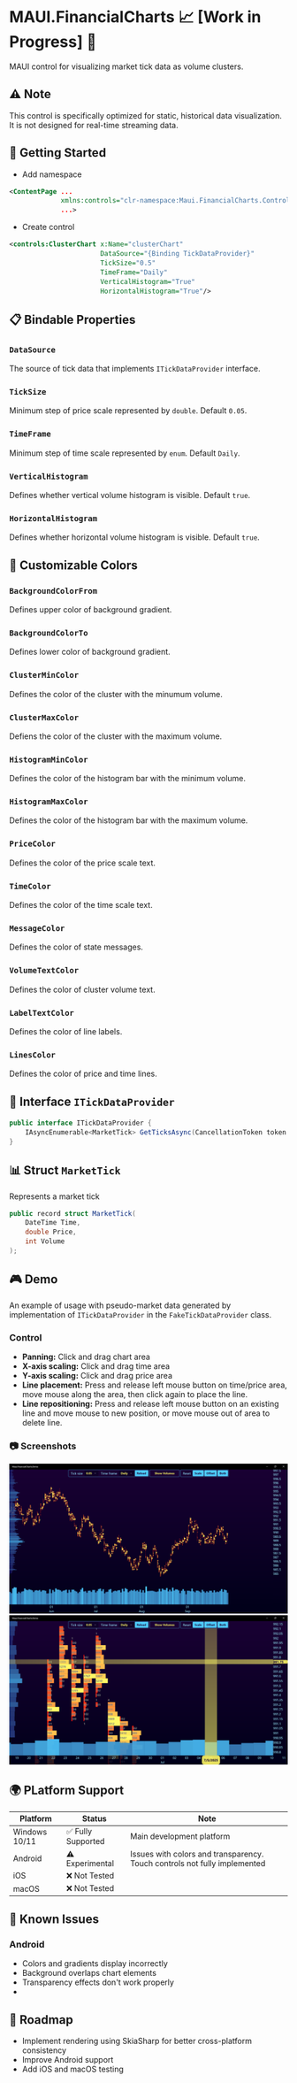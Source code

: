 # MAUI.FinancialCharts 📈 [Work in Progress] 🚧

MAUI control for visualizing market tick data as volume clusters.

## ⚠️ Note

This control is specifically optimized for static, historical data visualization. 
It is not designed for real-time streaming data.

## 🚀 Getting Started

- Add namespace
```xml
<ContentPage ...
	     	 xmlns:controls="clr-namespace:Maui.FinancialCharts.Controls;assembly=Maui.FinancialCharts"
	     	 ...>
```
- Create control
```xml
<controls:ClusterChart x:Name="clusterChart"
					   DataSource="{Binding TickDataProvider}"
		       		   TickSize="0.5"
		       		   TimeFrame="Daily"
		       		   VerticalHistogram="True"
		       		   HorizontalHistogram="True"/>
```

## 📋 Bindable Properties

### ```DataSource```
The source of tick data that implements `ITickDataProvider` interface.
###	```TickSize```
Minimum step of price scale represented by `double`. Default `0.05`.
### ```TimeFrame```
Minimum step of time scale represented by `enum`. Default `Daily`.
### ```VerticalHistogram```
Defines whether vertical volume histogram is visible. Default `true`.
### ```HorizontalHistogram```
Defines whether horizontal volume histogram is visible. Default `true`.

## 🎨 Customizable Colors

### ```BackgroundColorFrom```
Defines upper color of background gradient.
### ```BackgroundColorTo```
Defines lower color of background gradient.
### ```ClusterMinColor```
Defines the color of the cluster with the minumum volume.
### ```ClusterMaxColor```
Defiens the color of the cluster with the maximum volume.
### ```HistogramMinColor```
Defines the color of the histogram bar with the minimum volume.
### ```HistogramMaxColor```
Defines the color of the histogram bar with the maximum volume.
### ```PriceColor```
Defines the color of the price scale text.
### ```TimeColor```
Defines the color of the time scale text.
### ```MessageColor```
Defines the color of state messages.
### ```VolumeTextColor```
Defines the color of cluster volume text.
### ```LabelTextColor```
Defines the color of line labels.
### ```LinesColor```
Defines the color of price and time lines.

## 🔌 Interface ```ITickDataProvider```

```csharp
public interface ITickDataProvider {
    IAsyncEnumerable<MarketTick> GetTicksAsync(CancellationToken token = default);
}
```

## 📊 Struct ```MarketTick```

Represents a market tick
```csharp
public record struct MarketTick(
	DateTime Time,
	double Price,
	int Volume
);
```

## 🎮 Demo

An example of usage with pseudo-market data generated by implementation of `ITickDataProvider`
in the `FakeTickDataProvider` class.
### Control
- **Panning:** Click and drag chart area
- **X-axis scaling:** Click and drag time area
- **Y-axis scaling:** Click and drag price area
- **Line placement:** Press and release left mouse button on time/price area, move mouse along the area, then click again to place the line.
- **Line repositioning:** Press and release left mouse button on an existing line and move mouse to new position, or move mouse out of area to delete line.
### 📷 Screenshots
![Demo](cluster_chart_screenshot_1.png)
![Demo](cluster_chart_screenshot_2.png)

## 🌍 PLatform Support

| Platform | Status | Note |
|----------|--------|------|
| Windows 10/11 | ✅ Fully Supported | Main development platform |
| Android | ⚠️ Experimental | Issues with colors and transparency. Touch controls not fully implemented |
| iOS | ❌ Not Tested |
| macOS | ❌ Not Tested |

## 🐛 Known Issues

### Android
- Colors and gradients display incorrectly
- Background overlaps chart elements
- Transparency effects don't work properly
- 
## 📅 Roadmap

- Implement rendering using SkiaSharp for better cross-platform consistency
- Improve Android support
- Add iOS and macOS testing
